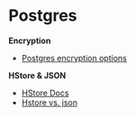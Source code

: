 Postgres
========

**Encryption**
* [Postgres encryption options](http://www.postgresql.org/docs/8.1/static/encryption-options.html)


**HStore & JSON**
* [HStore Docs](http://www.postgresql.org/docs/9.0/static/hstore.html)
* [Hstore vs. json](http://www.craigkerstiens.com/2013/07/03/hstore-vs-json/)
